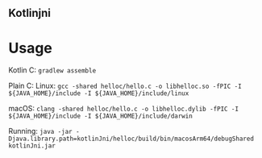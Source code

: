 ## Kotlinjni

# Usage

Kotlin C: `gradlew assemble` 

Plain C: 
Linux: `gcc -shared helloc/hello.c -o libhelloc.so -fPIC -I ${JAVA_HOME}/include -I ${JAVA_HOME}/include/linux`

macOS: `clang -shared helloc/hello.c -o libhelloc.dylib -fPIC -I ${JAVA_HOME}/include -I ${JAVA_HOME}/include/darwin`

Running: 
`java -jar -Djava.library.path=kotlinJni/helloc/build/bin/macosArm64/debugShared kotlinJni.jar`
